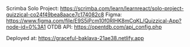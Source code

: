 Scrimba Solo Project: https://scrimba.com/learn/learnreact/solo-project-quizzical-co24f49bea8aace7c174082c8
Figma: https://www.figma.com/file/E9S5iPcm10f0RIHK8mCqKL/Quizzical-App?node-id=0%3A1
OTDB API: https://opentdb.com/api_config.php

Deployed at: https://graceful-baklava-21ae38.netlify.app
